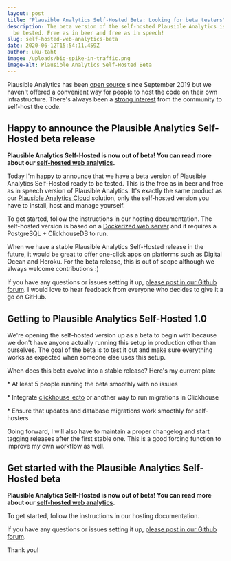 ```yaml
---
layout: post
title: "Plausible Analytics Self-Hosted Beta: Looking for beta testers"
description: The beta version of the self-hosted Plausible Analytics is ready to
  be tested. Free as in beer and free as in speech!
slug: self-hosted-web-analytics-beta
date: 2020-06-12T15:54:11.459Z
author: uku-taht
image: /uploads/big-spike-in-traffic.png
image-alt: Plausible Analytics Self-Hosted Beta
---
```

Plausible Analytics has been [open source](https://plausible.io/open-source-website-analytics) since September 2019 but we haven't offered a convenient way for people to host the code on their own infrastructure. There's always been a [strong interest](https://github.com/plausible/analytics/issues/26) from the community to self-host the code.

## Happy to announce the Plausible Analytics Self-Hosted beta release

**Plausible Analytics Self-Hosted is now out of beta! You can read more about our [self-hosted web analytics](https://plausible.io/self-hosted-web-analytics).**

Today I'm happy to announce that we have a beta version of Plausible Analytics Self-Hosted ready to be tested. This is the free as in beer and free as in speech version of Plausible Analytics. It's exactly the same product as our [Plausible Analytics Cloud](https://plausible.io) solution, only the self-hosted version you have to install, host and manage yourself. 

To get started, follow the instructions in our hosting documentation. The self-hosted version is based on a [Dockerized web server](https://hub.docker.com/r/plausible/analytics) and it requires a PostgreSQL + ClickhouseDB to run.

When we have a stable Plausible Analytics Self-Hosted release in the future, it would be great to offer one-click apps on platforms such as Digital Ocean and Heroku. For the beta release, this is out of scope although we always welcome contributions :)

If you have any questions or issues setting it up, [please post in our Github forum](https://github.com/plausible/analytics/discussions/categories/self-hosted-support). I would love to hear feedback from everyone who decides to give it a go on GitHub.

## Getting to Plausible Analytics Self-Hosted 1.0

We're opening the self-hosted version up as a beta to begin with because we don't have anyone actually running this setup in production other than ourselves. The goal of the beta is to test it out and make sure everything works as expected when someone else uses this setup.

When does this beta evolve into a stable release? Here's my current plan:

\* At least 5 people running the beta smoothly with no issues

\* Integrate [clickhouse_ecto](https://github.com/appodeal/clickhouse_ecto) or another way to run migrations in Clickhouse

\* Ensure that updates and database migrations work smoothly for self-hosters

Going forward, I will also have to maintain a proper changelog and start tagging releases after the first stable one. This is a good forcing function to improve my own workflow as well.

## Get started with the Plausible Analytics Self-Hosted beta

**Plausible Analytics Self-Hosted is now out of beta! You can read more about our [self-hosted web analytics](https://plausible.io/self-hosted-web-analytics).**

To get started, follow the instructions in our hosting documentation.

If you have any questions or issues setting it up, [please post in our Github forum](https://github.com/plausible/analytics/discussions/categories/self-hosted-support).

Thank you!
